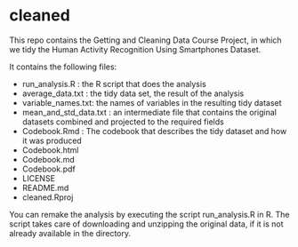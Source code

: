 # cleaned

This repo contains the Getting and Cleaning Data Course Project, in which we tidy the Human Activity Recognition Using
Smartphones Dataset.

It contains the following files:

* run_analysis.R : the R script that does the analysis
* average_data.txt : the tidy data set, the result of the analysis
* variable_names.txt: the names of variables in the resulting tidy dataset
* mean_and_std_data.txt : an intermediate file that contains the original datasets combined and projected to the
  required fields
* Codebook.Rmd : The codebook that describes the tidy dataset and how it was produced
* Codebook.html
* Codebook.md 
* Codebook.pdf
* LICENSE
* README.md
* cleaned.Rproj

You can remake the analysis by executing the script run_analysis.R in R. The script takes care of downloading and
unzipping the original data, if it is not already available in the directory.